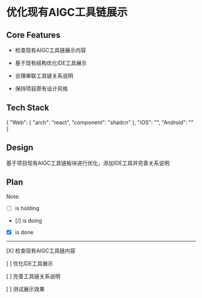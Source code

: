 # 优化现有AIGC工具链展示

## Core Features

- 检查现有AIGC工具链展示内容

- 基于现有结构优化IDE工具展示

- 合理串联工具链关系说明

- 保持项目原有设计风格

## Tech Stack

{
  "Web": {
    "arch": "react",
    "component": "shadcn"
  },
  "iOS": "",
  "Android": ""
}

## Design

基于项目现有AIGC工具链板块进行优化，添加IDE工具并完善关系说明

## Plan

Note: 

- [ ] is holding
- [/] is doing
- [X] is done

---

[X] 检查现有AIGC工具链内容

[ ] 优化IDE工具展示

[ ] 完善工具链关系说明

[ ] 测试展示效果
